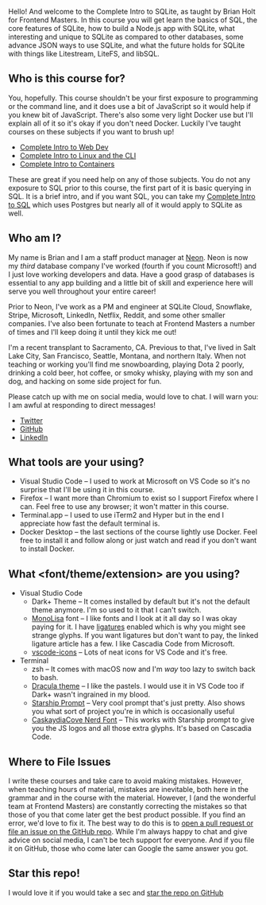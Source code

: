Hello! And welcome to the Complete Intro to SQLite, as taught by Brian Holt for Frontend Masters. In this course you will get learn the basics of SQL, the core features of SQLite, how to build a Node.js app with SQLite, what interesting and unique to SQLite as compared to other databases, some advance JSON ways to use SQLite, and what the future holds for SQLite with things like Litestream, LiteFS, and libSQL.

## Who is this course for?

You, hopefully. This course shouldn't be your first exposure to programming or the command line, and it does use a bit of JavaScript so it would help if you knew bit of JavaScript. There's also some very light Docker use but I'll explain all of it so it's okay if you don't need Docker. Luckily I've taught courses on these subjects if you want to brush up!

- [Complete Intro to Web Dev][web-dev]
- [Complete Intro to Linux and the CLI][cli]
- [Complete Intro to Containers][containers]

These are great if you need help on any of those subjects. You do not any exposure to SQL prior to this course, the first part of it is basic querying in SQL. It is a brief intro, and if you want SQL, you can take my [Complete Intro to SQL][sql] which uses Postgres but nearly all of it would apply to SQLite as well.

## Who am I?

My name is Brian and I am a staff product manager at [Neon][neon]. Neon is now my _third_ database company I've worked (fourth if you count Microsoft!) and I just love working developers and data. Have a good grasp of databases is essential to any app building and a little bit of skill and experience here will serve you well throughout your entire career!

Prior to Neon, I've work as a PM and engineer at SQLite Cloud, Snowflake, Stripe, Microsoft, LinkedIn, Netflix, Reddit, and some other smaller companies. I've also been fortunate to teach at Frontend Masters a number of times and I'll keep doing it until they kick me out!

I'm a recent transplant to Sacramento, CA. Previous to that, I've lived in Salt Lake City, San Francisco, Seattle, Montana, and northern Italy. When not teaching or working you'll find me snowboarding, playing Dota 2 poorly, drinking a cold beer, hot coffee, or smoky whisky, playing with my son and dog, and hacking on some side project for fun.

Please catch up with me on social media, would love to chat. I will warn you: I am awful at responding to direct messages!

- [Twitter][twitter]
- [GitHub][github]
- [LinkedIn][linkedin]

## What tools are your using?

- Visual Studio Code – I used to work at Microsoft on VS Code so it's no surprise that I'll be using it in this course.
- Firefox – I want more than Chromium to exist so I support Firefox where I can. Feel free to use any browser; it won't matter in this course.
- Terminal.app – I used to use iTerm2 and Hyper but in the end I appreciate how fast the default terminal is.
- Docker Desktop – the last sections of the course lightly use Docker. Feel free to install it and follow along or just watch and read if you don't want to install Docker.

## What <font/theme/extension> are you using?

- Visual Studio Code
  - Dark+ Theme – It comes installed by default but it's not the default theme anymore. I'm so used to it that I can't switch.
  - [MonoLisa][monolisa] font – I like fonts and I look at it all day so I was okay paying for it. I have [ligatures][ligatures] enabled which is why you might see strange glyphs. If you want ligatures but don't want to pay, the linked ligature article has a few. I like Cascadia Code from Microsoft.
  - [vscode-icons][vscode-icons] – Lots of neat icons for VS Code and it's free.
- Terminal
  - zsh – It comes with macOS now and I'm _way_ too lazy to switch back to bash.
  - [Dracula theme][dracula] – I like the pastels. I would use it in VS Code too if Dark+ wasn't ingrained in my blood.
  - [Starship Prompt][starship] – Very cool prompt that's just pretty. Also shows you what sort of project you're in which is occasionally useful
  - [CaskaydiaCove Nerd Font][nerd] – This works with Starship prompt to give you the JS logos and all those extra glyphs. It's based on Cascadia Code.

## Where to File Issues

I write these courses and take care to avoid making mistakes. However, when teaching hours of material, mistakes are inevitable, both here in the grammar and in the course with the material. However, I (and the wonderful team at Frontend Masters) are constantly correcting the mistakes so that those of you that come later get the best product possible. If you find an error, we'd love to fix it. The best way to do this is to [open a pull request or file an issue on the GitHub repo][issue]. While I'm always happy to chat and give advice on social media, I can't be tech support for everyone. And if you file it on GitHub, those who come later can Google the same answer you got.

## Star this repo!

I would love it if you would take a sec and [star the repo on GitHub][star]

[web-dev]: https://frontendmasters.com/courses/web-development-v3/
[cli]: https://frontendmasters.com/courses/linux-command-line/
[containers]: https://frontendmasters.com/courses/complete-intro-containers-v2/
[sql]: https://frontendmasters.com/courses/sql/
[neon]: https://neon.tech/
[twitter]: https://twitter.com/holtbt
[github]: https://github.com/btholt
[linkedin]: https://www.linkedin.com/in/btholt/
[ligatures]: https://worldofzero.com/posts/enable-font-ligatures-vscode/
[monolisa]: https://www.monolisa.dev/
[vscode-icons]: https://marketplace.visualstudio.com/items?itemName=vscode-icons-team.vscode-icons
[dracula]: https://draculatheme.com/terminal
[starship]: https://starship.rs/
[nerd]: https://www.nerdfonts.com/font-downloads
[issue]: https://github.com/btholt/complete-intro-to-sqlite/issues
[star]: https://github.com/btholt/complete-intro-to-sqlite
